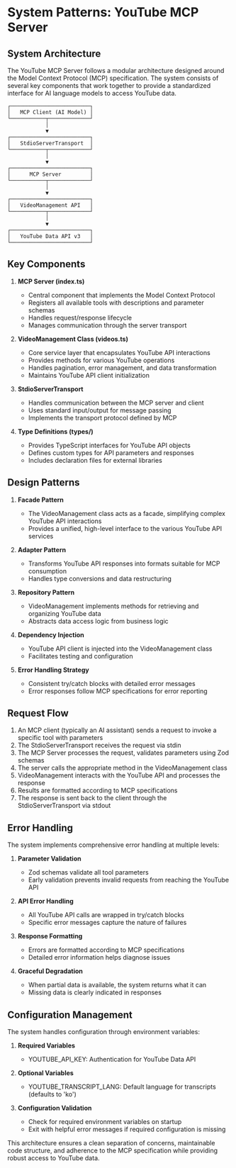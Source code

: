 # System Patterns: YouTube MCP Server

## System Architecture

The YouTube MCP Server follows a modular architecture designed around the Model Context Protocol (MCP) specification. The system consists of several key components that work together to provide a standardized interface for AI language models to access YouTube data.

```
┌─────────────────────────┐
│   MCP Client (AI Model) │
└───────────┬─────────────┘
            │
            ▼
┌─────────────────────────┐
│   StdioServerTransport  │
└───────────┬─────────────┘
            │
            ▼
┌─────────────────────────┐
│      MCP Server         │
└───────────┬─────────────┘
            │
            ▼
┌─────────────────────────┐
│   VideoManagement API   │
└───────────┬─────────────┘
            │
            ▼
┌─────────────────────────┐
│   YouTube Data API v3   │
└─────────────────────────┘
```

## Key Components

1. **MCP Server (index.ts)**
   - Central component that implements the Model Context Protocol
   - Registers all available tools with descriptions and parameter schemas
   - Handles request/response lifecycle
   - Manages communication through the server transport

2. **VideoManagement Class (videos.ts)**
   - Core service layer that encapsulates YouTube API interactions
   - Provides methods for various YouTube operations
   - Handles pagination, error management, and data transformation
   - Maintains YouTube API client initialization

3. **StdioServerTransport**
   - Handles communication between the MCP server and client
   - Uses standard input/output for message passing
   - Implements the transport protocol defined by MCP

4. **Type Definitions (types/)**
   - Provides TypeScript interfaces for YouTube API objects
   - Defines custom types for API parameters and responses
   - Includes declaration files for external libraries

## Design Patterns

1. **Facade Pattern**
   - The VideoManagement class acts as a facade, simplifying complex YouTube API interactions
   - Provides a unified, high-level interface to the various YouTube API services

2. **Adapter Pattern**
   - Transforms YouTube API responses into formats suitable for MCP consumption
   - Handles type conversions and data restructuring

3. **Repository Pattern**
   - VideoManagement implements methods for retrieving and organizing YouTube data
   - Abstracts data access logic from business logic

4. **Dependency Injection**
   - YouTube API client is injected into the VideoManagement class
   - Facilitates testing and configuration

5. **Error Handling Strategy**
   - Consistent try/catch blocks with detailed error messages
   - Error responses follow MCP specifications for error reporting

## Request Flow

1. An MCP client (typically an AI assistant) sends a request to invoke a specific tool with parameters
2. The StdioServerTransport receives the request via stdin
3. The MCP Server processes the request, validates parameters using Zod schemas
4. The server calls the appropriate method in the VideoManagement class
5. VideoManagement interacts with the YouTube API and processes the response
6. Results are formatted according to MCP specifications
7. The response is sent back to the client through the StdioServerTransport via stdout

## Error Handling

The system implements comprehensive error handling at multiple levels:

1. **Parameter Validation**
   - Zod schemas validate all tool parameters
   - Early validation prevents invalid requests from reaching the YouTube API

2. **API Error Handling**
   - All YouTube API calls are wrapped in try/catch blocks
   - Specific error messages capture the nature of failures

3. **Response Formatting**
   - Errors are formatted according to MCP specifications
   - Detailed error information helps diagnose issues

4. **Graceful Degradation**
   - When partial data is available, the system returns what it can
   - Missing data is clearly indicated in responses

## Configuration Management

The system handles configuration through environment variables:

1. **Required Variables**
   - YOUTUBE_API_KEY: Authentication for YouTube Data API

2. **Optional Variables**
   - YOUTUBE_TRANSCRIPT_LANG: Default language for transcripts (defaults to 'ko')

3. **Configuration Validation**
   - Check for required environment variables on startup
   - Exit with helpful error messages if required configuration is missing

This architecture ensures a clean separation of concerns, maintainable code structure, and adherence to the MCP specification while providing robust access to YouTube data.
